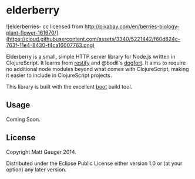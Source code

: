 # elderberry

![elderberries- cc licensed from http://pixabay.com/en/berries-biology-plant-flower-161670/](https://cloud.githubusercontent.com/assets/3340/5221442/f60d824c-763f-11e4-8430-f4ca16007763.png)


Elderberry is a small, simple HTTP server library for Node.js written in ClojureScript. It learns from [restify](http://mcavage.me/node-restify/) and @bodil's [dogfort](https://github.com/bodil/dogfort). It aims to require no additional node modules beyond what comes with ClojureScript, making it easier to include in ClojureScript projects.

This library is built with the excellent [boot](https://github.com/boot-clj/boot) build tool.

## Usage

Coming Soon.

## License

Copyright Matt Gauger 2014.

Distributed under the Eclipse Public License either version 1.0 or (at your option) any later version.

